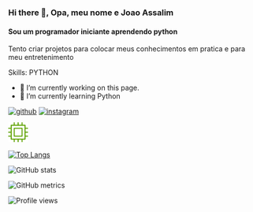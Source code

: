 ### Hi there 👋, Opa, meu nome e Joao Assalim
#### Sou um programador iniciante aprendendo python
Tento criar projetos para colocar meus conhecimentos em pratica e para meu entretenimento

Skills: PYTHON

- 🔭 I’m currently working on this page. 
- 🌱 I’m currently learning Python 


[<img src='https://cdn.jsdelivr.net/npm/simple-icons@3.0.1/icons/github.svg' alt='github' height='40'>](https://github.com/JoaoAssalim)  [<img src='https://cdn.jsdelivr.net/npm/simple-icons@3.0.1/icons/instagram.svg' alt='instagram' height='40'>](https://www.instagram.com/coder.man_//)  

<a href='https://docs.github.com/en/developers'><img src='https://raw.githubusercontent.com/acervenky/animated-github-badges/master/assets/devbadge.gif' width='40' height='40'></a> 

[![Top Langs](https://github-readme-stats.vercel.app/api/top-langs/?username=JoaoAssalim)](https://github.com/anuraghazra/github-readme-stats)

![GitHub stats](https://github-readme-stats.vercel.app/api?username=JoaoAssalim&show_icons=true)  

![GitHub metrics](https://metrics.lecoq.io/JoaoAssalim)  

![Profile views](https://gpvc.arturio.dev/JoaoAssalim)  
